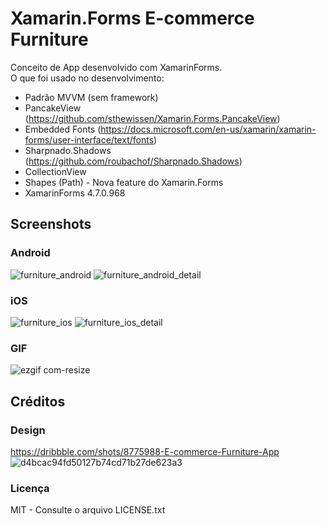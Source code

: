 # Xamarin.Forms E-commerce Furniture
Conceito de App desenvolvido com XamarinForms. </br>
O que foi usado no desenvolvimento:
- Padrão MVVM (sem framework)
- PancakeView (https://github.com/sthewissen/Xamarin.Forms.PancakeView)
- Embedded Fonts (https://docs.microsoft.com/en-us/xamarin/xamarin-forms/user-interface/text/fonts)
- Sharpnado.Shadows (https://github.com/roubachof/Sharpnado.Shadows)
- CollectionView
- Shapes (Path) - Nova feature do Xamarin.Forms
- XamarinForms 4.7.0.968

## Screenshots
### Android
![furniture_android](https://user-images.githubusercontent.com/11803107/86258222-f3e86580-bb90-11ea-9983-8757da103f09.jpg)
![furniture_android_detail](https://user-images.githubusercontent.com/11803107/86255618-b46c4a00-bb8d-11ea-9260-f6d09519c5bc.jpg)

### iOS
![furniture_ios](https://user-images.githubusercontent.com/11803107/86255653-bfbf7580-bb8d-11ea-94c8-dc3a1beb191d.jpg)
![furniture_ios_detail](https://user-images.githubusercontent.com/11803107/86255681-c948dd80-bb8d-11ea-8d8b-e7d9ea5afe38.jpg)

### GIF
![ezgif com-resize](https://user-images.githubusercontent.com/11803107/86255703-d1088200-bb8d-11ea-90d0-bed1578563f4.gif)

## Créditos
### Design
https://dribbble.com/shots/8775988-E-commerce-Furniture-App
![d4bcac94fd50127b74cd71b27de623a3](https://user-images.githubusercontent.com/11803107/86255827-fe553000-bb8d-11ea-96db-7e668b832f8b.png)

### Licença
MIT - Consulte o arquivo LICENSE.txt
